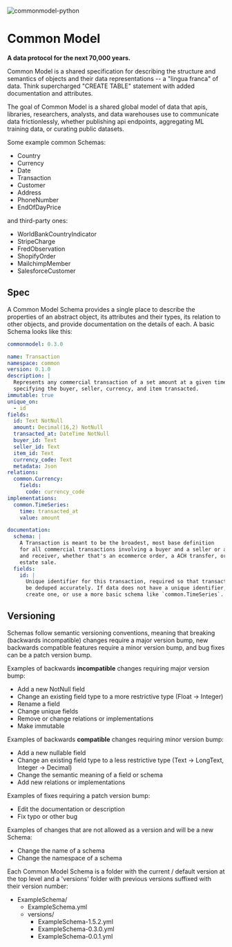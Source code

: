 ![commonmodel-python](https://github.com/kvh/common-model/workflows/commonmodel-python/badge.svg)

# Common Model

**A data protocol for the next 70,000 years.**

Common Model is a shared specification for describing the structure and semantics
of objects and their data representations -- a "lingua franca"
of data. Think supercharged "CREATE TABLE" statement with added
documentation and attributes.

The goal of Common Model is a shared global model of data that apis, libraries,
researchers, analysts, and data warehouses use to communicate data frictionlessly,
whether publishing api endpoints, aggregating ML training data, or
curating public datasets.

<!--
As an example, the Common Model Repository defines a `WorldBankCountryIndicator` schema
that conforms to data from the Worldbank api endpoint for country indicators. Here is
an abbreviated snippet of that schema -->

Some example common Schemas:

- Country
- Currency
- Date
- Transaction
- Customer
- Address
- PhoneNumber
- EndOfDayPrice

and third-party ones:

- WorldBankCountryIndicator
- StripeCharge
- FredObservation
- ShopifyOrder
- MailchimpMember
- SalesforceCustomer

## Spec

A Common Model Schema provides a single place to describe the properties of an abstract object, its attributes and their types, its relation to other objects, and provide documentation on the details of each. A basic Schema looks like this:

```yaml
commonmodel: 0.3.0

name: Transaction
namespace: common
version: 0.1.0
description: |
  Represents any commercial transaction of a set amount at a given time, optionally
  specifying the buyer, seller, currency, and item transacted.
immutable: true
unique_on:
  - id
fields:
  id: Text NotNull
  amount: Decimal(16,2) NotNull
  transacted_at: DateTime NotNull
  buyer_id: Text
  seller_id: Text
  item_id: Text
  currency_code: Text
  metadata: Json
relations:
  common.Currency:
    fields:
      code: currency_code
implementations:
  common.TimeSeries:
    time: transacted_at
    value: amount

documentation:
  schema: |
    A Transaction is meant to be the broadest, most base definition
    for all commercial transactions involving a buyer and a seller or a sender
    and receiver, whether that's an ecommerce order, a ACH transfer, or a real
    estate sale.
  fields:
    id: |
      Unique identifier for this transaction, required so that transactions can
      be deduped accurately. If data does not have a unique identifier, either
      create one, or use a more basic schema like `common.TimeSeries`.
```

## Versioning

Schemas follow semantic versioning conventions, meaning that breaking (backwards
incompatible) changes require a major version bump, new backwards
compatible features require a minor version bump, and bug fixes can be a patch
version bump.

Examples of backwards **incompatible** changes requiring major version bump:

- Add a new NotNull field
- Change an existing field type to a more restrictive type (Float -> Integer)
- Rename a field
- Change unique fields
- Remove or change relations or implementations
- Make immutable

Examples of backwards **compatible** changes requiring minor version bump:

- Add a new nullable field
- Change an existing field type to a less restrictive type (Text -> LongText, Integer -> Decimal)
- Change the semantic meaning of a field or schema
- Add new relations or implementations

Examples of fixes requiring a patch version bump:

- Edit the documentation or description
- Fix typo or other bug

Examples of changes that are not allowed as a version and will be a new Schema:

- Change the name of a schema
- Change the namespace of a schema

Each Common Model Schema is a folder with the current / default version
at the top level and a 'versions' folder with previous versions suffixed
with their version number:

- ExampleSchema/
  - ExampleSchema.yml
  - versions/
    - ExampleSchema-1.5.2.yml
    - ExampleSchema-0.3.0.yml
    - ExampleSchema-0.0.1.yml
